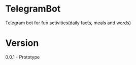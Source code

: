 # TelegramBot
Telegram bot for fun activities(daily facts, meals and words)

# Version
0.0.1 - Prototype
